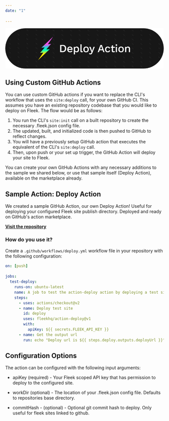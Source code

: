 ```yaml
---
date: "1"

---
```



![](imgs/deploy-action.png)

## Using Custom GitHub Actions

You can use custom GitHub actions if you want to replace the CLI's workflow that uses the ``site:deploy`` call, for your own GitHub CI. This assumes you have an existing repository codebase that you would like to deploy on Fleek. The flow would be as follows:

1. You run the CLI's ``site:init`` call on a built repository to create the necessary .fleek.json config file.
2. The updated, built, and initialized code is then pushed to GitHub to reflect changes.
3. You will have a previously setup GitHub action that executes the equivalent of the CLI's ``site:deploy`` call.
4. Then, upon push or your set up trigger, the GitHub Action will deploy your site to Fleek.

You can create your own GitHub Actions with any necessary additions to the sample we shared below, or use that sample itself (Deploy Action), available on the marketplace already.

## Sample Action: Deploy Action
We created a sample GitHub Action, our own Deploy Action! Useful for deploying your configured Fleek site publish directory. Deployed and ready on GitHub's action marketplace.

[**Visit the repository**](https://github.com/FleekHQ/action-deploy)

### How do you use it?
Create a `.github/workflows/deploy.yml` workflow file in your repository with the following configuration:

```yml
on: [push]

jobs:
  test-deploy:
    runs-on: ubuntu-latest
    name: A job to test the action-deploy action by deploying a test site
    steps:
      - uses: actions/checkout@v2
      - name: Deploy test site
        id: deploy
        uses: fleekhq/action-deploy@v1
        with:
          apiKey: ${{ secrets.FLEEK_API_KEY }}
      - name: Get the output url
        run: echo "Deploy url is ${{ steps.deploy.outputs.deployUrl }}"
```


## Configuration Options

The action can be configured with the following input arguments:

- apiKey (required) - Your Fleek scoped API key that has permission to deploy to the configured site. 

- workDir (optional) - The location of your .fleek.json config file. Defaults to repositories base directory.

- commitHash - (optional) - Optional git commit hash to deploy. Only useful for fleek sites linked to github.

